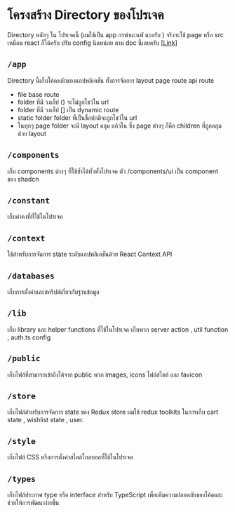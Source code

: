 # โครงสร้าง Directory ของโปรเจค

Directory หลักๆ ใน โปรเจคนี้ (ผมใช้เป็น app กรพำแะนพั นะครับ ) จริงจะใช้ page หรือ src เหมือน react ก็ได้ครับ ปรับ config นิดหน่อย ตาม doc นี้เลยครับ [[Link](https://nextjs.org/docs/app/building-your-application/configuring/src-directory)]

## `/app`
Directory นี้เก็บโค้ดหลักของแอปพลิเคชัน ทั้งการจัดการ layout page route api route 
- file base route
- folder ที่มี วงเล็ป () จะไม่ถูกโชว์ใน url
- folder ที่มี วงเล็ป [] เป็น dynamic route 
- static folder folder ที่เป็นชื่อปกติจะถูกโชว์ใน url
- ในทุกๆ page folder จะมี layout คลุม แล้วใน ซึ่ง page ต่างๆ ก็คือ children ที่ถูกคลุมด้วย layout

## `/components`
เก็บ components ต่างๆ ที่ใช้ซ้ำได้ทั่วทั้งโปรเจค ตัว /components/ui เป็น component ของ shadcn 

## `/constant`
เก็บค่าคงที่ที่ใช้ในโปรเจค 

## `/context`
ใช้สำหรับการจัดการ state ระดับแอปพลิเคชันด้วย React Context API

## `/databases`
เก็บการตั้งค่าและสคริปต์เกี่ยวกับฐานข้อมูล

## `/lib`
เก็บ library และ helper functions ที่ใช้ในโปรเจค เก็บพวก server action , util function , auth.ts config 

## `/public`
เก็บไฟล์ที่สามารถเข้าถึงได้จาก public พวก images, icons ไฟล์สไตล์ และ favicon

## `/store`
เก็บไฟล์สำหรับการจัดการ state ของ Redux store ผมใช้ redux toolkits ในการเก็บ cart state , wishlist state , user. 

## `/style`
เก็บไฟล์ CSS หรือการตั้งค่าสไตล์โกลบอลที่ใช้ในโปรเจค

## `/types`
เก็บไฟล์ประกาศ type หรือ interface สำหรับ TypeScript เพื่อเพิ่มความปลอดภัยของโค้ดและช่วยให้การพัฒนาง่ายขึ้น
